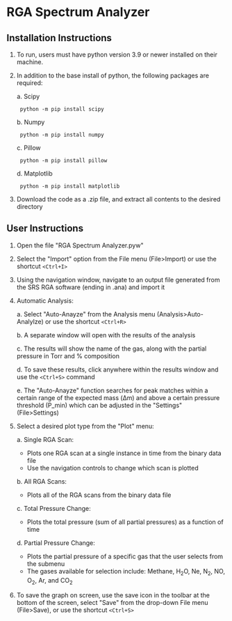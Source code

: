 # RGA Spectrum Analyzer

Installation Instructions
--------------------
1. To run, users must have python version 3.9 or newer installed on their machine.

2. In addition to the base install of python, the following packages are required:

	a. Scipy
	
		python -m pip install scipy

	b. Numpy
	
		python -m pip install numpy

	c. Pillow
	
		python -m pip install pillow

	d. Matplotlib
	
		python -m pip install matplotlib
3. Download the code as a .zip file, and extract all contents to the desired directory


User Instructions
--------------------
1. Open the file "RGA Spectrum Analyzer.pyw"

2. Select the "Import" option from the File menu (File>Import) or use the shortcut `<Ctrl+I>`

3. Using the navigation window, navigate to an output file generated from the SRS RGA software (ending in .ana) and import it

4. Automatic Analysis:

	a. Select "Auto-Anayze" from the Analysis menu (Analysis>Auto-Analylze) or use the shortcut `<Ctrl+R>`
  
	b. A separate window will open with the results of the analysis
  
	c. The results will show the name of the gas, along with the partial pressure in Torr and % composition
  
	d. To save these results, click anywhere within the results window and use the `<Ctrl+S>` command
  
	e. The "Auto-Anayze" function searches for peak matches within a certain range of the expected mass (Δm)
	and above a certain pressure threshold (P_min) which can be adjusted in the "Settings" (File>Settings)

5. Select a desired plot type from the "Plot" menu:

	a. Single RGA Scan:
	* Plots one RGA scan at a single instance in time from the binary data file
	* Use the navigation controls to change which scan is plotted
    
	b. All RGA Scans:
	* Plots all of the RGA scans from the binary data file
    
	c. Total Pressure Change:
	* Plots the total pressure (sum of all partial pressures) as a function of time
    
	d. Partial Pressure Change:
	* Plots the partial pressure of a specific gas that the user selects from the submenu
	* The gases available for selection include: Methane, H<sub>2</sub>O, Ne, N<sub>2</sub>, NO, O<sub>2</sub>, Ar, and CO<sub>2</sub>

6. To save the graph on screen, use the save icon in the toolbar at the bottom of the screen,
	select "Save" from the drop-down File menu (File>Save), or use the shortcut `<Ctrl+S>`


